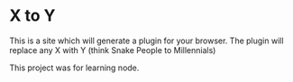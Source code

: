 X to Y
======

This is a site which will generate a plugin for your browser. The plugin will
replace any X with Y (think Snake People to Millennials)

This project was for learning node.
